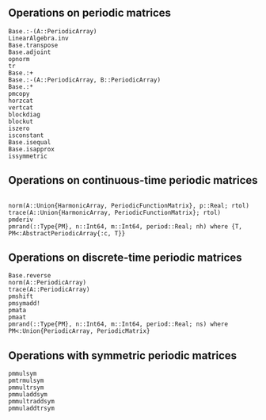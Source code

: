 ## Operations on periodic matrices

```@docs
Base.:-(A::PeriodicArray)
LinearAlgebra.inv
Base.transpose
Base.adjoint
opnorm
tr
Base.:+
Base.:-(A::PeriodicArray, B::PeriodicArray)
Base.:*
pmcopy
horzcat
vertcat
blockdiag
blockut
iszero
isconstant
Base.isequal
Base.isapprox
issymmetric
```

## Operations on continuous-time periodic matrices


```@docs

norm(A::Union{HarmonicArray, PeriodicFunctionMatrix}, p::Real; rtol)
trace(A::Union{HarmonicArray, PeriodicFunctionMatrix}; rtol)
pmderiv
pmrand(::Type{PM}, n::Int64, m::Int64, period::Real; nh) where {T, PM<:AbstractPeriodicArray{:c, T}}
```


## Operations on discrete-time periodic matrices


```@docs
Base.reverse
norm(A::PeriodicArray)
trace(A::PeriodicArray)
pmshift
pmsymadd!
pmata
pmaat
pmrand(::Type{PM}, n::Int64, m::Int64, period::Real; ns) where PM<:Union{PeriodicArray, PeriodicMatrix}
```

## Operations with symmetric periodic matrices

```@docs
pmmulsym
pmtrmulsym
pmmultrsym
pmmuladdsym
pmmultraddsym
pmmuladdtrsym
```
